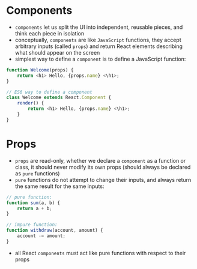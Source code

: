 # **Components**
- `components` let us split the UI into independent, reusable pieces, and think each piece in isolation
- conceptually, `components` are like `JavaScript` functions, they accept arbitrary inputs (called `props`) and return React elements describing what should appear on the screen
- simplest way to define a `component` is to define a JavaScript function:
```javascript
function Welcome(props) {
    return <h1> Hello, {props.name} <\h1>;
}

// ES6 way to define a component
class Welcome extends React.Component {
    render() {
        return <h1> Hello, {props.name} <\h1>;
    }
}
```

# **Props**
- `props` are read-only, whether we declare a `component` as a function or class, it should never modify its own props (should always be declared as `pure` functions)
- `pure` functions do not attempt to change their inputs, and always return the same result for the same inputs:
```javascript
// pure function:
function sum(a, b) {
    return a + b;
}

// impure function:
function withdraw(account, amount) {
    account -= amount;
}
```
- all React `components` must act like pure functions with respect to their props